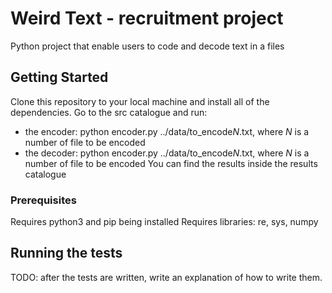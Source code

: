 # Weird Text - recruitment project

Python project that enable users to code and decode text in a files

## Getting Started 

Clone this repository to your local machine and install all of the dependencies. 
Go to the src catalogue and run: 
- the encoder: python encoder.py ../data/to_encode*N*.txt, where *N* is a number of file to be encoded
- the decoder: python encoder.py ../data/to_encode*N*.txt, where *N* is a number of file to be encoded
You can find the results inside the results catalogue

### Prerequisites

Requires python3 and pip being installed 
Requires libraries: re, sys, numpy


## Running the tests
TODO: after the tests are written, write an explanation of how to write them.
